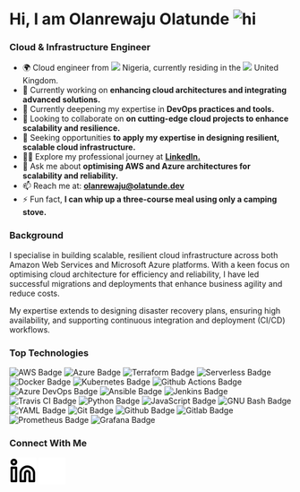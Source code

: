 # Hi, I am Olanrewaju Olatunde <img src="https://user-images.githubusercontent.com/1303154/88677602-1635ba80-d120-11ea-84d8-d263ba5fc3c0.gif" width="28px" height="28px" alt="hi">

### Cloud & Infrastructure Engineer

- 🌍 Cloud engineer from <img src="https://cdn-icons-png.flaticon.com/128/5922/5922004.png" width="13"> Nigeria, currently residing in the <img src="https://cdn-icons-png.flaticon.com/128/8363/8363075.png" width="13"> United Kingdom.
- 🔭 Currently working on **enhancing cloud architectures and integrating advanced solutions.**
- 🌱 Currently deepening my expertise in **DevOps practices and tools.**
- 👯 Looking to collaborate on **on cutting-edge cloud projects to enhance scalability and resilience.**
- 🤝 Seeking opportunities **to apply my expertise in designing resilient, scalable cloud infrastructure.**
- 👨‍💻 Explore my professional journey at **[LinkedIn.](https://www.linkedin.com/in/olanrewajuolatunde/)**
- 💬 Ask me about **optimising AWS and Azure architectures for scalability and reliability.**
- 📫 Reach me at: **olanrewaju@olatunde.dev**
- ⚡ Fun fact, **I can whip up a three-course meal using only a camping stove.**

### Background

I specialise in building scalable, resilient cloud infrastructure across both Amazon Web Services and Microsoft Azure platforms. With a keen focus on optimising cloud architecture for efficiency and reliability, I have led successful migrations and deployments that enhance business agility and reduce costs.

My expertise extends to designing disaster recovery plans, ensuring high availability, and supporting continuous integration and deployment (CI/CD) workflows.

### Top Technologies

![AWS Badge](https://img.shields.io/badge/Amazon%20AWS-FF9900?style=for-the-badge&logo=amazonaws&logoColor=000000&labelColor=FFFFFF) ![Azure Badge](https://img.shields.io/badge/Microsoft%20Azure-0078D4?style=for-the-badge&logo=microsoftazure&logoColor=0078D4&labelColor=FFFFFF) ![Terraform Badge](https://img.shields.io/badge/Terraform-844FBA?style=for-the-badge&logo=terraform&labelColor=FFFFFF) ![Serverless Badge](https://img.shields.io/badge/Serverless-FD5750?style=for-the-badge&logo=serverless&labelColor=FFFFFF) ![Docker Badge](https://img.shields.io/badge/Docker-2496ED?style=for-the-badge&logo=docker&labelColor=FFFFFF) ![Kubernetes Badge](https://img.shields.io/badge/Kubernetes-326CE5?style=for-the-badge&logo=kubernetes&labelColor=FFFFFF) ![Github Actions Badge](https://img.shields.io/badge/Github%20Actions-2088FF?style=for-the-badge&logo=githubactions&labelColor=FFFFFF) ![Azure DevOps Badge](https://img.shields.io/badge/Azure%20DevOps-0078D7?style=for-the-badge&logo=azuredevops&logoColor=0078D7&labelColor=FFFFFF) ![Ansible Badge](https://img.shields.io/badge/Ansible-EE0000?style=for-the-badge&logo=ansible&logoColor=EE0000&labelColor=FFFFFF) ![Jenkins Badge](https://img.shields.io/badge/Jenkins-D24939?style=for-the-badge&logo=jenkins&labelColor=FFFFFF) ![Travis CI Badge](https://img.shields.io/badge/Travis%20CI-3EAAAF?style=for-the-badge&logo=travisci&labelColor=FFFFFF) ![Python Badge](https://img.shields.io/badge/Python-3776AB?style=for-the-badge&logo=python&labelColor=FFFFFF) ![JavaScript Badge](https://img.shields.io/badge/JavaScript-F7DF1E?style=for-the-badge&logo=javascript&labelColor=FFFFFF) ![GNU Bash Badge](https://img.shields.io/badge/GNU%20Bash-4EAA25?style=for-the-badge&logo=gnubash&labelColor=FFFFFF) ![YAML Badge](https://img.shields.io/badge/YAML-CB171E?style=for-the-badge&logo=yaml&logoColor=CB171E&labelColor=FFFFFF) ![Git Badge](https://img.shields.io/badge/Git-F05032?style=for-the-badge&logo=git&labelColor=FFFFFF) ![Github Badge](https://img.shields.io/badge/Github-181717?style=for-the-badge&logo=github&logoColor=181717&labelColor=FFFFFF) ![Gitlab Badge](https://img.shields.io/badge/Gitlab-FC6D26?style=for-the-badge&logo=gitlab&labelColor=FFFFFF) ![Prometheus Badge](https://img.shields.io/badge/Prometheus-E6522C?style=for-the-badge&logo=prometheus&labelColor=FFFFFF) ![Grafana Badge](https://img.shields.io/badge/Grafana-F46800?style=for-the-badge&logo=grafana&labelColor=FFFFFF)

### Connect With Me

[![website](./img/linkedin-light.svg)](https://www.linkedin.com/in/olanrewajuolatunde#gh-light-mode-only)
[![website](./img/linkedin-dark.svg)](https://www.linkedin.com/in/olanrewajuolatunde#gh-dark-mode-only)
&nbsp;&nbsp;
